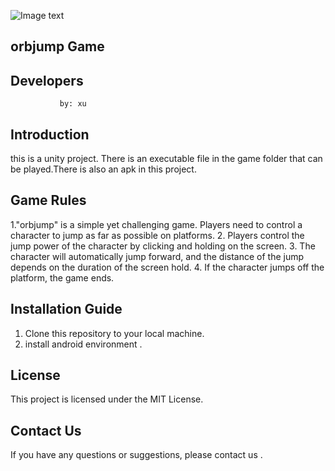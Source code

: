![Image text]()
## orbjump Game

## Developers
               by: xu

## Introduction
this is a unity project. There is an executable file in the game folder that can be played.There is also an apk in this project.

## Game Rules
1."orbjump" is a simple yet challenging game. Players need to control a character to jump as far as possible on platforms.
2. Players control the jump power of the character by clicking and holding on the screen.
3. The character will automatically jump forward, and the distance of the jump depends on the duration of the screen hold.
4. If the character jumps off the platform, the game ends.

## Installation Guide
1. Clone this repository to your local machine.
2.  install android environment .


## License

This project is licensed under the MIT License.

## Contact Us

If you have any questions or suggestions, please contact us .

